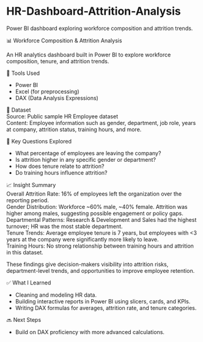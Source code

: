 # HR-Dashboard-Attrition-Analysis
Power BI dashboard exploring workforce composition and attrition trends.

📊 Workforce Composition & Attrition Analysis  

An HR analytics dashboard built in Power BI to explore workforce composition, tenure, and attrition trends.  

🧰 Tools Used  
- Power BI  
- Excel (for preprocessing)  
- DAX (Data Analysis Expressions)  


📁 Dataset  
Source: Public sample HR Employee dataset  
Content: Employee information such as gender, department, job role, years at company, attrition status, training hours, and more.  


🧠 Key Questions Explored  
- What percentage of employees are leaving the company?  
- Is attrition higher in any specific gender or department?  
- How does tenure relate to attrition?  
- Do training hours influence attrition?  

📈 Insight Summary  
Overall Attrition Rate: 16% of employees left the organization over the reporting period.  
Gender Distribution: Workforce ~60% male, ~40% female. Attrition was higher among males, suggesting possible engagement or policy gaps.  
Departmental Patterns: Research & Development and Sales had the highest turnover; HR was the most stable department.  
Tenure Trends: Average employee tenure is 7 years, but employees with <3 years at the company were significantly more likely to leave.  
Training Hours: No strong relationship between training hours and attrition in this dataset.  

These findings give decision-makers visibility into attrition risks, department-level trends, and opportunities to improve employee retention.  



✅ What I Learned  
- Cleaning and modeling HR data.  
- Building interactive reports in Power BI using slicers, cards, and KPIs.  
- Writing DAX formulas for averages, attrition rate, and tenure categories.  

 🔜 Next Steps  
- Build on DAX proficiency with more advanced calculations.  

